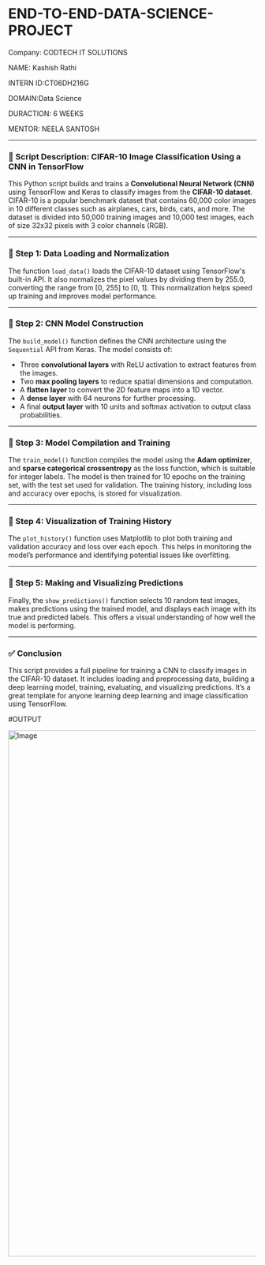 # END-TO-END-DATA-SCIENCE-PROJECT

Company: CODTECH IT SOLUTIONS

NAME: Kashish Rathi

INTERN ID:CT06DH216G

DOMAIN:Data Science

DURACTION: 6 WEEKS

MENTOR: NEELA SANTOSH

---

### 📝 Script Description: CIFAR-10 Image Classification Using a CNN in TensorFlow

This Python script builds and trains a **Convolutional Neural Network (CNN)** using TensorFlow and Keras to classify images from the **CIFAR-10 dataset**. CIFAR-10 is a popular benchmark dataset that contains 60,000 color images in 10 different classes such as airplanes, cars, birds, cats, and more. The dataset is divided into 50,000 training images and 10,000 test images, each of size 32x32 pixels with 3 color channels (RGB).

---

### 🔹 Step 1: Data Loading and Normalization

The function `load_data()` loads the CIFAR-10 dataset using TensorFlow's built-in API. It also normalizes the pixel values by dividing them by 255.0, converting the range from \[0, 255] to \[0, 1]. This normalization helps speed up training and improves model performance.

---

### 🔹 Step 2: CNN Model Construction

The `build_model()` function defines the CNN architecture using the `Sequential` API from Keras. The model consists of:

* Three **convolutional layers** with ReLU activation to extract features from the images.
* Two **max pooling layers** to reduce spatial dimensions and computation.
* A **flatten layer** to convert the 2D feature maps into a 1D vector.
* A **dense layer** with 64 neurons for further processing.
* A final **output layer** with 10 units and softmax activation to output class probabilities.

---

### 🔹 Step 3: Model Compilation and Training

The `train_model()` function compiles the model using the **Adam optimizer**, and **sparse categorical crossentropy** as the loss function, which is suitable for integer labels. The model is then trained for 10 epochs on the training set, with the test set used for validation. The training history, including loss and accuracy over epochs, is stored for visualization.

---

### 🔹 Step 4: Visualization of Training History

The `plot_history()` function uses Matplotlib to plot both training and validation accuracy and loss over each epoch. This helps in monitoring the model’s performance and identifying potential issues like overfitting.

---

### 🔹 Step 5: Making and Visualizing Predictions

Finally, the `show_predictions()` function selects 10 random test images, makes predictions using the trained model, and displays each image with its true and predicted labels. This offers a visual understanding of how well the model is performing.

---

### ✅ Conclusion

This script provides a full pipeline for training a CNN to classify images in the CIFAR-10 dataset. It includes loading and preprocessing data, building a deep learning model, training, evaluating, and visualizing predictions. It’s a great template for anyone learning deep learning and image classification using TensorFlow.

#OUTPUT

<img width="1915" height="1067" alt="Image" src="https://github.com/user-attachments/assets/4e16723f-5bcc-49d0-96e5-9d1678ef44e2" />
